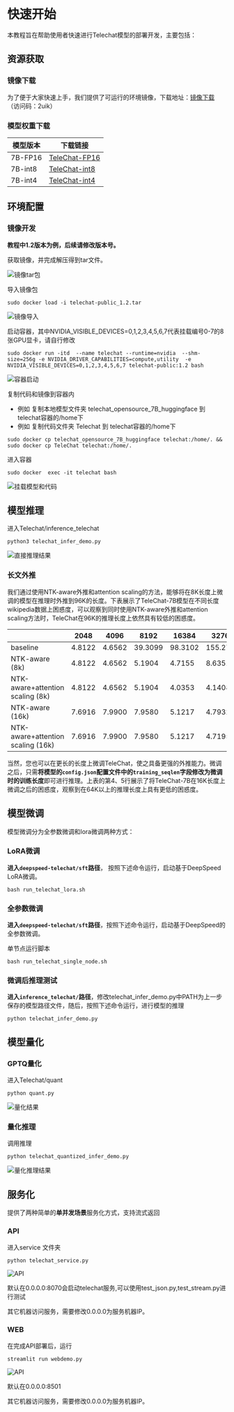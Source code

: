 # 快速开始

本教程旨在帮助使用者快速进行Telechat模型的部署开发，主要包括：


## 资源获取


### 镜像下载

为了便于大家快速上手，我们提供了可运行的环境镜像，下载地址：[镜像下载](https://cloud.189.cn/t/EbAriaQfa2mm) （访问码：2uik）

### 模型权重下载


| 模型版本  | 下载链接           |
|---------| ----------------- |
| 7B-FP16 | [TeleChat-FP16](https://huggingface.co/Tele-AI/Telechat-7B) |
| 7B-int8 | [TeleChat-int8](https://huggingface.co/Tele-AI/Telechat-7B-int8) |
| 7B-int4 | [TeleChat-int4](https://huggingface.co/Tele-AI/Telechat-7B-int4) |

## 环境配置


### 镜像开发
**教程中1.2版本为例，后续请修改版本号。**

获取镜像，并完成解压得到tar文件。

![镜像tar包](../images/镜像tar包.png)

导入镜像包

```shell
sudo docker load -i telechat-public_1.2.tar
```

![镜像导入](../images/镜像导入过程.png)

启动容器，其中NVIDIA_VISIBLE_DEVICES=0,1,2,3,4,5,6,7代表挂载编号0-7的8张GPU显卡，请自行修改

```shell
sudo docker run -itd  --name telechat --runtime=nvidia  --shm-size=256g -e NVIDIA_DRIVER_CAPABILITIES=compute,utility  -e NVIDIA_VISIBLE_DEVICES=0,1,2,3,4,5,6,7 telechat-public:1.2 bash
```

![容器启动](../images/容器启动.png)

复制代码和镜像到容器内

- 例如 复制本地模型文件夹 telechat_opensource_7B_huggingface 到 telechat容器的/home下
- 例如 复制代码文件夹 Telechat 到 telechat容器的/home下

```shell
sudo docker cp telechat_opensource_7B_huggingface telechat:/home/. && sudo docker cp TeleChat telechat:/home/.
```

进入容器

```shell
sudo docker  exec -it telechat bash
```

![挂载模型和代码](../images/挂载模型代码.png)


## 模型推理

进入Telechat/inference_telechat

```shell
python3 telechat_infer_demo.py
```

![直接推理结果](../images/直接推理结果.png)

### 长文外推

我们通过使用NTK-aware外推和attention scaling的方法，能够将在8K长度上微调的模型在推理时外推到96K的长度。下表展示了TeleChat-7B模型在不同长度wikipedia数据上困惑度，可以观察到同时使用NTK-aware外推和attention scaling方法时，TeleChat在96K的推理长度上依然具有较低的困惑度。

|                                    | 2048   | 4096   | 8192    | 16384   | 32768    | 65536    | 98304    |
| ---------------------------------- | ------ | ------ | ------- | ------- | -------- | -------- | -------- |
| baseline                           | 4.8122 | 4.6562 | 39.3099 | 98.3102 | 155.2708 | 487.3398 | 447.6295 |
| NTK-aware (8k)                     | 4.8122 | 4.6562 | 5.1904  | 4.7155  | 8.6351   | 77.7478  | 79.9256  |
| NTK-aware+attention  scaling (8k)  | 4.8122 | 4.6562 | 5.1904  | 4.0353  | 4.1408   | 9.4080   | 7.9711   |
| NTK-aware (16k)                    | 7.6916 | 7.9900 | 7.9580  | 5.1217  | 4.7932   | 10.5444  | 10.3614  |
| NTK-aware+attention  scaling (16k) | 7.6916 | 7.9900 | 7.9580  | 5.1217  | 4.7195   | 8.9751   | 7.6822   |

当然，您也可以在更长的长度上微调TeleChat，使之具备更强的外推能力。微调之后，只需**将模型的`config.json`配置文件中的`training_seqlen`字段修改为微调时的训练长度**即可进行推理。上表的第4、5行展示了将TeleChat-7B在16K长度上微调之后的困惑度，观察到在64K以上的推理长度上具有更低的困惑度。

## 模型微调

模型微调分为全参数微调和lora微调两种方式：

### LoRA微调

**进入`deepspeed-telechat/sft`路径**， 按照下述命令运行，启动基于DeepSpeed LoRA微调。

```shell
bash run_telechat_lora.sh
```

### 全参数微调

**进入`deepspeed-telechat/sft`路径**，按照下述命令运行，启动基于DeepSpeed的全参数微调。

单节点运行脚本

```shell
bash run_telechat_single_node.sh
```

### 微调后推理测试

**进入`inference_telechat/`路径**，修改telechat_infer_demo.py中PATH为上一步保存的模型路径文件，随后，按照下述命令运行，进行模型的推理

```shell
python telechat_infer_demo.py
```

## 模型量化

### GPTQ量化

进入Telechat/quant

```shell
python quant.py
```

![量化结果](../images/量化结果.png)

### 量化推理

调用推理

```shell
python telechat_quantized_infer_demo.py
```

![量化推理结果](../images/量化推理结果.png)

## 服务化

提供了两种简单的**单并发场景**服务化方式，支持流式返回

### API

进入service 文件夹

```shell
python telechat_service.py
```
![API](../images/api页面.png)

默认在0.0.0.0:8070会启动telechat服务,可以使用test_json.py,test_stream.py进行测试

其它机器访问服务，需要修改0.0.0.0为服务机器IP。
### WEB

在完成API部署后，运行

```shell
streamlit run webdemo.py
```
![API](../images/web页面.png)

默认在0.0.0.0:8501

其它机器访问服务，需要修改0.0.0.0为服务机器IP。